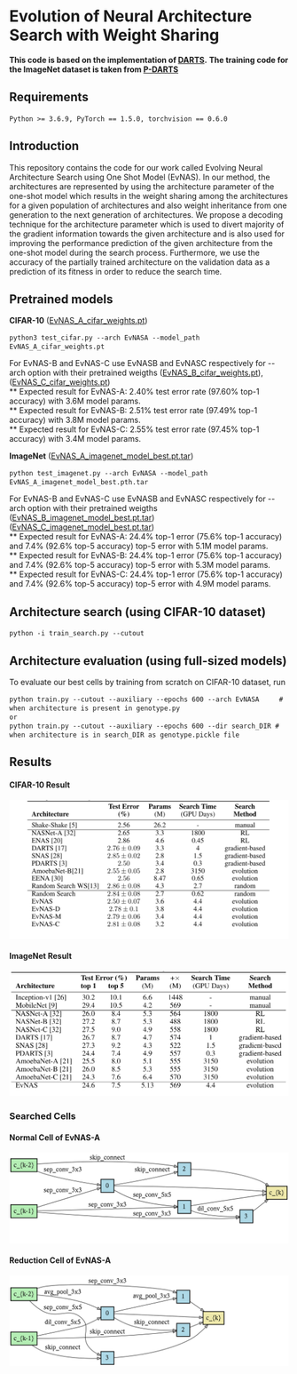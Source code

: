 # Evolution of Neural Architecture Search with Weight Sharing

**This code is based on the implementation of  [DARTS](https://github.com/quark0/darts).**
**The training code for the ImageNet dataset is taken from [P-DARTS](https://github.com/chenxin061/pdarts)**


## Requirements
```
Python >= 3.6.9, PyTorch == 1.5.0, torchvision == 0.6.0
```

## Introduction
This repository contains the code for our work called Evolving Neural Architecture Search using One Shot Model (EvNAS). In our method,
the architectures are represented by using the architecture parameter of the one-shot model which results in the weight sharing among
the architectures for a given population of architectures and also weight inheritance from one generation to the next generation of architectures.
We propose a decoding technique for the architecture parameter which is used to divert majority of the gradient information towards the
given architecture and is also used for improving the performance prediction of the given architecture from the one-shot model
during the search process. Furthermore, we use the accuracy of the partially trained architecture on the validation data as a prediction
of its fitness in order to reduce the search time.

## Pretrained models
**CIFAR-10** ([EvNAS_A_cifar_weights.pt](https://drive.google.com/file/d/1NFLOLLBwdq79QB2O4S7lXV4NL6Oho0ba/view?usp=sharing))
```
python3 test_cifar.py --arch EvNASA --model_path EvNAS_A_cifar_weights.pt
```
For EvNAS-B and EvNAS-C use EvNASB and EvNASC respectively for --arch option with their pretrained weigths
([EvNAS_B_cifar_weights.pt](https://drive.google.com/file/d/1zV1idPB0dZ3T8t5TwdCMHhMvvsK-yUW7/view?usp=sharing)),
([EvNAS_C_cifar_weights.pt](https://drive.google.com/file/d/17rU4zO_2l21-OdJLH9ffk-n8_xDFK7-M/view?usp=sharing))<br />
** Expected result for EvNAS-A: 2.40% test error rate (97.60% top-1 accuracy) with 3.6M model params. <br />
** Expected result for EvNAS-B: 2.51% test error rate (97.49% top-1 accuracy) with 3.8M model params.<br />
** Expected result for EvNAS-C: 2.55% test error rate (97.45% top-1 accuracy) with 3.4M model params.<br />

**ImageNet** ([EvNAS_A_imagenet_model_best.pt.tar](https://drive.google.com/file/d/15I5D2vkkGSOemAckxOqDfPCPTPsHeFRR/view?usp=sharing))
```
python test_imagenet.py --arch EvNASA --model_path EvNAS_A_imagenet_model_best.pth.tar
```
For EvNAS-B and EvNAS-C use EvNASB and EvNASC respectively for --arch option with their pretrained weigths
([EvNAS_B_imagenet_model_best.pt.tar](https://drive.google.com/file/d/1fpwY2fpioWFKmIFvC1DIZEamvdbT6ll5/view?usp=sharing))
([EvNAS_C_imagenet_model_best.pt.tar](https://drive.google.com/file/d/1ulQVVOAiHi6f-yst7XChxuT7QybbwB9Z/view?usp=sharing))<br />
** Expected result for EvNAS-A: 24.4% top-1 error (75.6% top-1 accuracy) and 7.4% (92.6% top-5 accuracy) top-5 error with 5.1M model params.<br />
** Expected result for EvNAS-B: 24.4% top-1 error (75.6% top-1 accuracy) and 7.4% (92.6% top-5 accuracy) top-5 error with 5.3M model params.<br />
** Expected result for EvNAS-C: 24.4% top-1 error (75.6% top-1 accuracy) and 7.4% (92.6% top-5 accuracy) top-5 error with 4.9M model params.<br />

## Architecture search (using CIFAR-10 dataset)
```
python -i train_search.py --cutout
```

## Architecture evaluation (using full-sized models)
To evaluate our best cells by training from scratch on CIFAR-10 dataset, run
```
python train.py --cutout --auxiliary --epochs 600 --arch EvNASA	    # when architecture is present in genotype.py
or
python train.py --cutout --auxiliary --epochs 600 --dir search_DIR # when architecture is in search_DIR as genotype.pickle file
```

## Results
#### CIFAR-10 Result
![cifar_table](img/cifar_res.png)
#### ImageNet Result
![imagenet_table](img/imagenet_res.png)

### Searched Cells
#### Normal Cell of EvNAS-A
![normal_cell](img/normal_cell.png)

#### Reduction Cell of EvNAS-A
![reduce_cell](img/reduce_cell.png)

